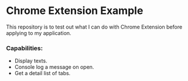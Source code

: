 # Chrome Extension Example

This repository is to test out what I can do with Chrome Extension before applying to my application.

### Capabilities:

- Display texts.
- Console log a message on open.
- Get a detail list of tabs.

